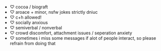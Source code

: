 ###
- ♡ cocoa / biograft
- ♡ aroace + minor, nsfw jokes strictly dniuc
- ♡ c+h allowed!
- ♡ socially anxious
- ♡ semiverbal / nonverbal
- ♡ crowd discomfort, attachment issues / seperation anxiety
- ♡ sometimes i miss some messages if alot of people interact, so please refrain from doing that
<!--
**cocoagraft/cocoagraft** is a ✨ _special_ ✨ repository because its `README.md` (this file) appears on your GitHub profile.

Here are some ideas to get you started:

- 🔭 I’m currently working on ...
- 🌱 I’m currently learning ...
- 👯 I’m looking to collaborate on ...
- 🤔 I’m looking for help with ...
- 💬 Ask me about ...
- 📫 How to reach me: ...
- 😄 Pronouns: ...
- ⚡ Fun fact: ...
-->
